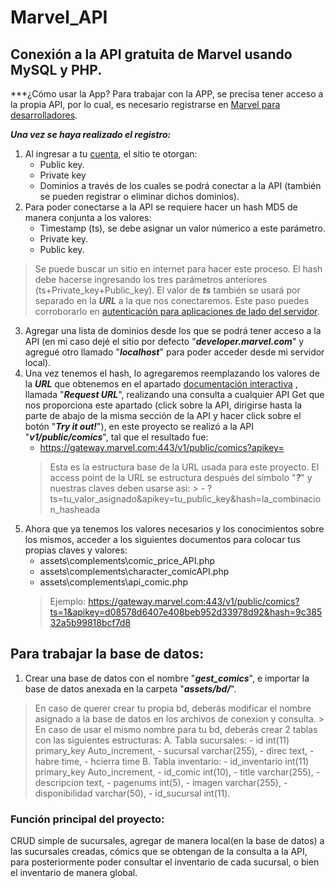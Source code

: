 # Marvel_API
## Conexión a la **API** gratuita de Marvel usando MySQL y PHP.

***¿Cómo usar la App?
Para trabajar con la APP, se precisa tener acceso a la propia API, por lo cual, es necesario registrarse en [Marvel para desarrolladores](https://developer.marvel.com/).

***Una vez se haya realizado el registro:***
1. Al ingresar a tu [cuenta](https://developer.marvel.com/account), el sitio te otorgan:
	- Public key.
	- Private key
	- Dominios a través de los cuales se podrá conectar a la API (también se pueden registrar o eliminar dichos dominios).
2. Para poder conectarse a la API se requiere hacer un hash MD5 de manera conjunta a los valores: 
	- Timestamp (ts), se debe asignar un valor númerico a este parámetro.
	- Private key.
	- Public key.
> Se puede buscar un sitio en internet para hacer este proceso. El hash debe hacerse ingresando los tres parámetros anteriores (ts+Private_key+Public_key).
> El valor de ***ts*** también se usará por separado en la ***URL*** a la que nos conectaremos.
> Este paso puedes corroborarlo en [autenticación para aplicaciones de lado del servidor](developer.marvel.com/documentation/authorization).

3. Agregar una lista de dominios desde los que se podrá tener acceso a la API (en mi caso dejé el sitio por defecto "***developer.marvel.com***" y agregué otro llamado "***localhost***" para poder acceder desde mi servidor local).
4. Una vez tenemos el hash, lo agregaremos reemplazando los valores de la ***URL*** que obtenemos en el apartado [documentación interactiva](https://developer.marvel.com/docs) , llamada "***Request URL***", realizando una consulta a cualquier API Get que nos proporciona este apartado (click sobre la API, dirigirse hasta la parte de abajo de la misma sección de la API y hacer click sobre el botón "***Try it out!***"), en este proyecto se realizó a la API "***v1/public/comics***", tal que el resultado fue:
	* https://gateway.marvel.com:443/v1/public/comics?apikey=
	> Esta es la estructura base de la URL usada para este proyecto.
	> El access point de la URL se estructura después del símbolo "***?***" y nuestras claves deben usarse asi:
		> - ?ts=tu_valor_asignado&apikey=tu_public_key&hash=la_combinacion_hasheada
5. Ahora que ya tenemos los valores necesarios y los conocimientos sobre los mismos, acceder a los siguientes documentos para colocar tus propias claves y valores:
	- assets\complements\comic_price_API.php
	- assets\complements\character_comicAPI.php
	- assets\complements\api_comic.php
	> Ejemplo: https://gateway.marvel.com:443/v1/public/comics?ts=1&apikey=d08578d6407e408beb952d33978d92&hash=9c38532a5b99818bcf7d8
 
## Para trabajar la base de datos:
1. Crear una base de datos con el nombre "***gest_comics***", e importar la base de datos anexada en la carpeta "***assets/bd/***".
> En caso de querer crear tu propia bd, deberás modificar el nombre asignado a la base de datos en los archivos de conexion y consulta.
	> En caso de usar el mismo nombre para tu bd, deberás crear 2 tablas con las siguientes estructuras:
	A. Tabla sucursales:
		- id int(11) primary_key Auto_increment,
		- sucursal varchar(255),
		- direc text,
		- habre time,
		- hcierra time
	B. Tabla inventario:
		- id_inventario int(11) primary_key Auto_increment,
		- id_comic int(10),
		- title varchar(255),
		- descripcion text,
		- pagenums int(5),
		- imagen varchar(255),
		- disponibilidad varchar(50),
		- id_sucursal int(11).
### Función principal del proyecto:
CRUD simple de sucursales, agregar de manera local(en la base de datos) a las sucursales creadas, cómics que se obtengan de la consulta a la API, para posteriormente poder consultar el inventario de cada sucursal, o bien el inventario de manera global.
